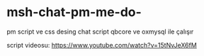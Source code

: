 # msh-chat-pm-me-do-
pm script ve css desing chat 
script qbcore ve oxmysql ile çalışır


script videosu: https://www.youtube.com/watch?v=15tNvJeX6fM

